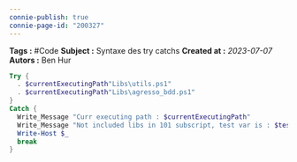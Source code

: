 ```yaml
---
connie-publish: true
connie-page-id: "200327"
---
```


**Tags :** #Code
**Subject :** Syntaxe des try catchs
**Created at :** *2023-07-07*
**Autors :** Ben Hur


```powershell
Try {
  . $currentExecutingPath"Libs\utils.ps1"
  . $currentExecutingPath"Libs\agresso_bdd.ps1"
}
Catch {
  Write_Message "Curr executing path : $currentExecutingPath"
  Write_Message "Not included libs in 101 subscript, test var is : $test"
  Write-Host $_
  break
}
```

